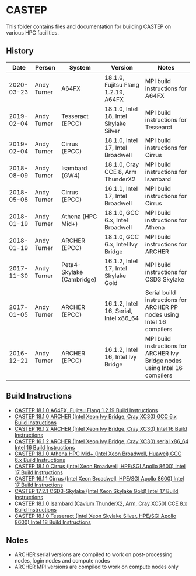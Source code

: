 CASTEP
======

This folder contains files and documentation for building CASTEP on various HPC facilities.

History
-------

Date | Person | System | Version | Notes
---- | -------|--------|---------|------
2020-03-23 | Andy Turner | A64FX | 18.1.0, Fujitsu Flang 1.2.19, A64FX | MPI build instructions for A64FX
2019-02-04 | Andy Turner | Tesseract (EPCC) | 18.1.0, Intel 18, Intel Skylake Silver | MPI build instructions for Tessearct
2019-02-04 | Andy Turner | Cirrus (EPCC) | 18.1.0, Intel 17, Intel Broadwell | MPI build instructions for Cirrus
2018-08-09 | Andy Turner | Isambard (GW4) | 18.1.0, Cray CCE 8, Arm ThunderX2 | MPI build instructions for Isambard
2018-05-08 | Andy Turner | Cirrus (EPCC) | 16.1.1, Intel 17, Intel Broadwell | MPI build instructions for Cirrus
2018-01-19 | Andy Turner | Athena (HPC Mid+) | 18.1.0, GCC 6.x, Intel Broadwell | MPI build instructions for Athena
2018-01-19 | Andy Turner | ARCHER (EPCC) | 18.1.0, GCC 6.x, Intel Ivy Bridge | MPI build instructions for ARCHER
2017-11-30 | Andy Turner | Peta4-Skylake (Cambridge) | 16.1.2, Intel 17, Intel Skylake Gold | MPI build instructions for CSD3 Skylake
2017-01-05 | Andy Turner | ARCHER (EPCC) | 16.1.2, Intel 16, Serial, Intel x86_64 | Serial build instructions for ARCHER PP nodes using Intel 16 compilers
2016-12-21 | Andy Turner | ARCHER (EPCC) | 16.1.2, Intel 16, Intel Ivy Bridge | MPI build instructions for ARCHER Ivy Bridge nodes using Intel 16 compilers

Build Instructions
------------------

* [CASTEP 18.1.0 A64FX, Fujitsu Flang 1.2.19 Build Instructions](Fujitsu-A64fx_18.1.0_tcsds1.2.19.md)
* [CASTEP 18.1.0 ARCHER (Intel Xeon Ivy Bridge, Cray XC30) GCC 6.x Build Instructions](ARCHER_18.1.0_gcc6_CrayMPT.md)
* [CASTEP 16.1.2 ARCHER (Intel Xeon Ivy Bridge, Cray XC30) Intel 16 Build Instructions](ARCHER_16.1.2_intel16_CrayMPT.md)
* [CASTEP 16.1.2 ARCHER (Intel Xeon Ivy Bridge, Cray XC30) serial x86_64 Intel 16 Build Instructions](ARCHER_16.1.2_serial_intel16.md)
* [CASTEP 18.1.0 Athena HPC Mid+ (Intel Xeon Broadwell, Huawei) GCC 6.x Build Instructions](Athena_18.1.0_gcc6_IMPI.md)
* [CASTEP 18.1.0 Cirrus (Intel Xeon Broadwell, HPE/SGI Apollo 8600) Intel 17 Build Instructions](Cirrus_18.1.0_intel17_HPEMPT.md)
* [CASTEP 16.1.1 Cirrus (Intel Xeon Broadwell, HPE/SGI Apollo 8600) Intel 17 Build Instructions](Cirrus_16.1.1_intel17_HPEMPT.md)
* [CASTEP 17.2.1 CSD3-Skylake (Intel Xeon Skylake Gold) Intel 17 Build Instructions](CSD3Skylake_17.2.1_intel17_IMPI.md)
* [CASTEP 18.1.0 Isambard (Cavium ThunderX2, Arm, Cray XC50) CCE 8.x Build Instructions](Isambard_18.1.0_cce8_mpich3.md)
* [CASTEP 18.1.0 Tesseract (Intel Xeon Skylake Silver, HPE/SGI Apollo 8600) Intel 18 Build Instructions](Tesseract_18.1.0_intel18_IMPI.md)


Notes
-----

* ARCHER serial versions are compiled to work on post-processing nodes, login nodes and compute nodes
* ARCHER MPI versions are compiled to work on compute nodes only

